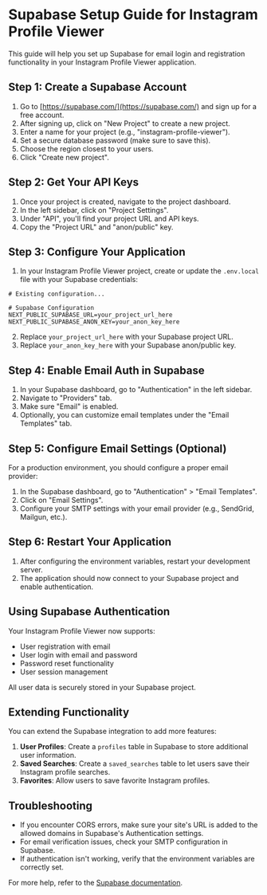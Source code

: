 # Supabase Setup Guide for Instagram Profile Viewer

This guide will help you set up Supabase for email login and registration functionality in your Instagram Profile Viewer application.

## Step 1: Create a Supabase Account

1. Go to [https://supabase.com/](https://supabase.com/) and sign up for a free account.
2. After signing up, click on "New Project" to create a new project.
3. Enter a name for your project (e.g., "instagram-profile-viewer").
4. Set a secure database password (make sure to save this).
5. Choose the region closest to your users.
6. Click "Create new project".

## Step 2: Get Your API Keys

1. Once your project is created, navigate to the project dashboard.
2. In the left sidebar, click on "Project Settings".
3. Under "API", you'll find your project URL and API keys.
4. Copy the "Project URL" and "anon/public" key.

## Step 3: Configure Your Application

1. In your Instagram Profile Viewer project, create or update the `.env.local` file with your Supabase credentials:

```
# Existing configuration...

# Supabase Configuration
NEXT_PUBLIC_SUPABASE_URL=your_project_url_here
NEXT_PUBLIC_SUPABASE_ANON_KEY=your_anon_key_here
```

2. Replace `your_project_url_here` with your Supabase project URL.
3. Replace `your_anon_key_here` with your Supabase anon/public key.

## Step 4: Enable Email Auth in Supabase

1. In your Supabase dashboard, go to "Authentication" in the left sidebar.
2. Navigate to "Providers" tab.
3. Make sure "Email" is enabled.
4. Optionally, you can customize email templates under the "Email Templates" tab.

## Step 5: Configure Email Settings (Optional)

For a production environment, you should configure a proper email provider:

1. In the Supabase dashboard, go to "Authentication" > "Email Templates".
2. Click on "Email Settings".
3. Configure your SMTP settings with your email provider (e.g., SendGrid, Mailgun, etc.).

## Step 6: Restart Your Application

1. After configuring the environment variables, restart your development server.
2. The application should now connect to your Supabase project and enable authentication.

## Using Supabase Authentication

Your Instagram Profile Viewer now supports:

- User registration with email
- User login with email and password
- Password reset functionality
- User session management

All user data is securely stored in your Supabase project.

## Extending Functionality

You can extend the Supabase integration to add more features:

1. **User Profiles**: Create a `profiles` table in Supabase to store additional user information.
2. **Saved Searches**: Create a `saved_searches` table to let users save their Instagram profile searches.
3. **Favorites**: Allow users to save favorite Instagram profiles.

## Troubleshooting

- If you encounter CORS errors, make sure your site's URL is added to the allowed domains in Supabase's Authentication settings.
- For email verification issues, check your SMTP configuration in Supabase.
- If authentication isn't working, verify that the environment variables are correctly set.

For more help, refer to the [Supabase documentation](https://supabase.com/docs).

